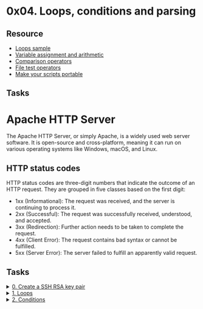 # 0x04. Loops, conditions and parsing 

## Resource

- [Loops sample](https://tldp.org/LDP/Bash-Beginners-Guide/html/sect_09_01.html)
- [Variable assignment and arithmetic](https://tldp.org/LDP/abs/html/ops.html)
- [Comparison operators](https://tldp.org/LDP/abs/html/comparison-ops.html)
- [File test operators](https://tldp.org/LDP/abs/html/fto.html)
- [Make your scripts portable](https://www.cyberciti.biz/tips/finding-bash-perl-python-portably-using-env.html)

 ## Tasks

# Apache HTTP Server

The Apache HTTP Server, or simply Apache, is a widely used web server software. It is open-source and cross-platform, meaning it can run on various operating systems like Windows, macOS, and Linux.

## HTTP status codes

HTTP status codes are three-digit numbers that indicate the outcome of an HTTP request. They are grouped in five classes based on the first digit:

- 1xx (Informational): The request was received, and the server is continuing to process it.
- 2xx (Successful): The request was successfully received, understood, and accepted.
- 3xx (Redirection): Further action needs to be taken to complete the request.
- 4xx (Client Error): The request contains bad syntax or cannot be fulfilled.
- 5xx (Server Error): The server failed to fulfill an apparently valid request.

## Tasks

<details>
<summary><a href="./0-RSA_public_key.pub">0. Create a SSH RSA key pair</a></summary><br>
<a href='https://postimages.org/' target='_blank'><img src='https://i.postimg.cc/HkVtBRMg/image.png' border='0' alt='image'/></a><br>
<ul>
  <li>Links from screenshot
  <ul>
      <li><a href="https://askubuntu.com/questions/61557/how-do-i-set-up-ssh-authentication-keys">Linux and Mac OS users</a></li>
      <li><a href="https://docs.rackspace.com/support/how-to/generating-rsa-keys-with-ssh-puttygen/">Windows users</a></li>
      <li><a href="https://www.youtube.com/watch?v=iuqXFC_qIvA&t=46s">data centers</a></li>
  </ul>
  </li>
</ul>
</details>

<details>
<summary><a href="./101-loops.sh">1. Loops</a></summary><br>
<a href='https://postimages.org/' target='_blank'><img src='https://i.postimg.cc/HkVtBRMg/image.png' border='0' alt='image'/></a>
</details>

<details>
<summary><a href="./102-conditions.sh">2. Conditions</a></summary><br>
<a href='https://postimages.org/' target='_blank'><img src='https://i.postimg.cc/HkVtBRMg/image.png' border
